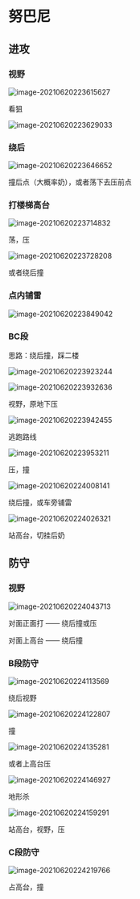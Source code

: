 # 努巴尼

## 进攻

### 视野

![image-20210620223615627](http://lvshuhuai.cn/image-20210620223615627.png)

看狙

![image-20210620223629033](http://lvshuhuai.cn/image-20210620223629033.png)

### 绕后

![image-20210620223646652](http://lvshuhuai.cn/image-20210620223646652.png)

撞后点（大概率奶），或者荡下去压前点

### 打楼梯高台

![image-20210620223714832](http://lvshuhuai.cn/image-20210620223714832.png)

荡，压

![image-20210620223728208](http://lvshuhuai.cn/image-20210620223728208.png)

或者绕后撞

### 点内铺雷

![image-20210620223849042](http://lvshuhuai.cn/image-20210620223849042.png)

###  BC段

思路：绕后撞，踩二楼

![image-20210620223923244](http://lvshuhuai.cn/image-20210620223923244.png)

![image-20210620223932636](http://lvshuhuai.cn/image-20210620223932636.png)

视野，原地下压

![image-20210620223942455](http://lvshuhuai.cn/image-20210620223942455.png)

逃跑路线

![image-20210620223953211](http://lvshuhuai.cn/image-20210620223953211.png)

压，撞

![image-20210620224008141](http://lvshuhuai.cn/image-20210620224008141.png)

绕后撞，或车旁铺雷

![image-20210620224026321](http://lvshuhuai.cn/image-20210620224026321.png)

站高台，切挂后奶

## 防守

### 视野

![image-20210620224043713](http://lvshuhuai.cn/image-20210620224043713.png)

对面正面打 —— 绕后撞或压

对面上高台 —— 绕后撞

### B段防守

![image-20210620224113569](http://lvshuhuai.cn/image-20210620224113569.png)

绕后视野

![image-20210620224122807](http://lvshuhuai.cn/image-20210620224122807.png)

撞

![image-20210620224135281](http://lvshuhuai.cn/image-20210620224135281.png)

或者上高台压

![image-20210620224146927](http://lvshuhuai.cn/image-20210620224146927.png)

地形杀

![image-20210620224159291](http://lvshuhuai.cn/image-20210620224159291.png)

站高台，视野，压

### C段防守

![image-20210620224219766](http://lvshuhuai.cn/image-20210620224219766.png)

占高台，撞
